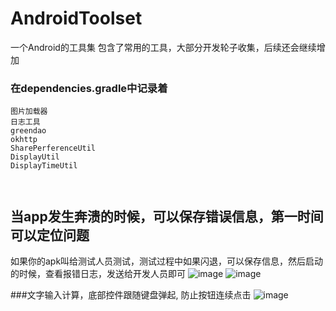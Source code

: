 # AndroidToolset
一个Android的工具集
包含了常用的工具，大部分开发轮子收集，后续还会继续增加

### 在dependencies.gradle中记录着

```
图片加载器
日志工具
greendao 
okhttp
SharePerferenceUtil
DisplayUtil
DisplayTimeUtil



```
## 当app发生奔溃的时候，可以保存错误信息，第一时间可以定位问题
如果你的apk叫给测试人员测试，测试过程中如果闪退，可以保存信息，然后启动的时候，查看报错日志，发送给开发人员即可
![image](https://github.com/rongdongliu/AndroidToolset/blob/master/img/QQ%E6%88%AA%E5%9B%BE20161118233452.png)
![image](https://github.com/rongdongliu/AndroidToolset/blob/master/img/QQ%E6%88%AA%E5%9B%BE20161118231957.png)

###文字输入计算，底部控件跟随键盘弹起, 防止按钮连续点击 
![image](https://github.com/rongdongliu/AndroidToolset/blob/master/img/Screenshot_1479712437.png)